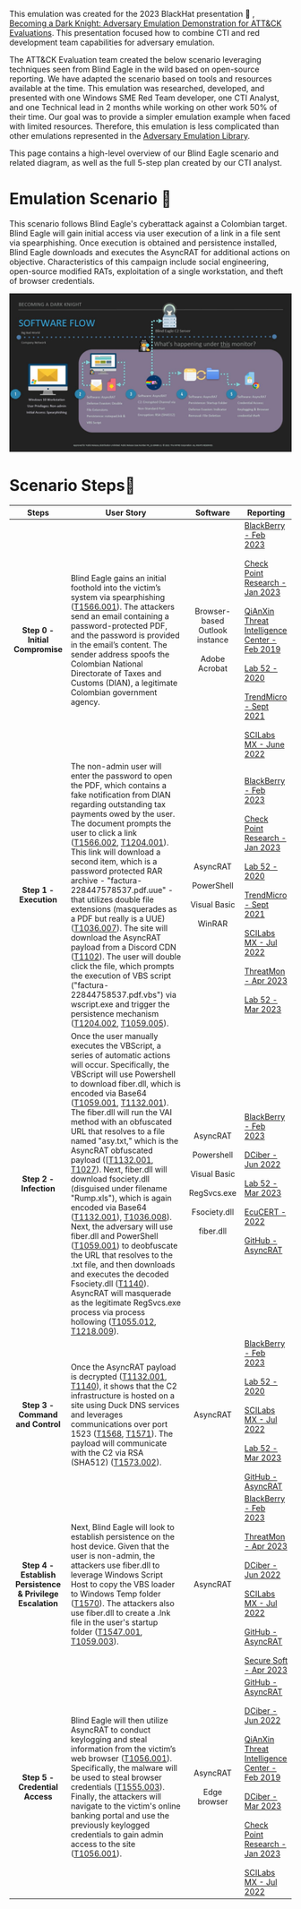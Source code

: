 This emulation was created for the 2023 BlackHat presentation 🎩 , [Becoming a Dark Knight: Adversary Emulation Demonstration for ATT&CK Evaluations](https://www.blackhat.com/us-23/briefings/schedule/#becoming-a-dark-knight-adversary-emulation-demonstration-for-attck-evaluations-33209). This presentation focused how to combine CTI and red development team capabilities for adversary emulation.  

The ATT&CK Evaluation team created the below scenario leveraging techniques seen from Blind Eagle in the wild based on open-source reporting. We have adapted the scenario based on tools and resources available at the time. This emulation was researched, developed, and presented with one Windows SME Red Team developer, one CTI Analyst, and one Technical lead in 2 months while working on other work 50% of their time. Our goal was to provide a simpler emulation example when faced with limited resources. Therefore, this emulation is less complicated than other emulations represented in the [Adversary Emulation Library](https://github.com/center-for-threat-informed-defense/adversary_emulation_library).

This page contains a high-level overview of our Blind Eagle scenario and related diagram, as well as the full 5-step plan created by our CTI analyst.

# Emulation Scenario 📖

This scenario follows Blind Eagle's cyberattack against a Colombian target. Blind Eagle will gain initial access via user execution of a link in a file sent via spearphishing. Once execution is obtained and persistence installed, Blind Eagle downloads and executes the AsyncRAT for additional actions on objective. Characteristics of this campaign include social engineering, open-source modified RATs, exploitation of a single workstation, and theft of browser credentials.

![Software Flow Diagram](software_flow_diagram.JPG)

# Scenario Steps👣

| Steps | User Story | Software | Reporting |
| :----: | ----- | :-----: | ------ |
| **Step 0 - Initial Compromise** | Blind Eagle gains an initial foothold into the victim’s system via spearphishing ([T1566.001](https://attack.mitre.org/techniques/T1566/001/)). The attackers send an email containing a password-protected PDF, and the password is provided in the email’s content. The sender address spoofs the Colombian National Directorate of Taxes and Customs (DIAN), a legitimate Colombian government agency.|Browser-based Outlook instance <br> <br> Adobe Acrobat| [BlackBerry - Feb 2023](https://blogs.blackberry.com/en/2023/02/blind-eagle-apt-c-36-targets-colombia) <br> <br> [Check Point Research - Jan 2023](https://research.checkpoint.com/2023/blindeagle-targeting-ecuador-with-sharpened-tools/) <br> <br> [QiAnXin Threat Intelligence Center - Feb 2019](https://web.archive.org/web/20190625182633/https://ti.360.net/blog/articles/apt-c-36-continuous-attacks-targeting-colombian-government-institutions-and-corporations-en/) <br> <br> [Lab 52 - 2020](https://lab52.io/blog/apt-c-36-new-anti-detection-tricks/) <br> <br> [TrendMicro - Sept 2021](https://www.trendmicro.com/en_us/research/21/i/apt-c-36-updates-its-long-term-spam-campaign-against-south-ameri.html) <br> <br> [SCILabs MX - June 2022](https://blog.scilabs.mx/malware-campaign-attributed-to-apt-c-36-context-and-iocs-update-june-2022/) <br>|
| **Step 1 - Execution** | The non-admin user will enter the password to open the PDF, which contains a fake notification from DIAN regarding outstanding tax payments owed by the user. The document prompts the user to click a link ([T1566.002](https://attack.mitre.org/techniques/T1566/002/), [T1204.001](https://attack.mitre.org/techniques/T1204/001/)). This link will download a second item, which is a password protected RAR archive - "factura-228447578537.pdf.uue" - that utilizes double file extensions (masquerades as a PDF but really is a UUE) ([T1036.007](https://attack.mitre.org/techniques/T1036/007/)). The site will download the AsyncRAT payload from a Discord CDN ([T1102](https://attack.mitre.org/techniques/T1102/)). The user will double click the file, which prompts the execution of VBS script ("factura-22844758537.pdf.vbs") via wscript.exe and trigger the persistence mechanism ([T1204.002](https://attack.mitre.org/techniques/T1204/002/), [T1059.005](https://attack.mitre.org/techniques/T1059/005/)).| AsyncRAT <br> <br> PowerShell <br> <br> Visual Basic <br> <br> WinRAR | [BlackBerry - Feb 2023](https://blogs.blackberry.com/en/2023/02/blind-eagle-apt-c-36-targets-colombia) <br> <br> [Check Point Research - Jan 2023](https://research.checkpoint.com/2023/blindeagle-targeting-ecuador-with-sharpened-tools/) <br> <br> [Lab 52 - 2020](https://lab52.io/blog/apt-c-36-new-anti-detection-tricks/) <br> <br> [TrendMicro - Sept 2021](https://www.trendmicro.com/en_us/research/21/i/apt-c-36-updates-its-long-term-spam-campaign-against-south-ameri.html) <br> <br> [SCILabs MX - Jul 2022](https://blog.scilabs.mx/malware-campaign-attributed-to-apt-c-36-context-and-iocs-update-june-2022/) <br> <br> [ThreatMon - Apr 2023](https://web.archive.org/web/20230421020841/https://threatmon.io/wp-content/uploads/2023/04/APT_Blind_Eagles_Malware_Arsenal_Technical_Analysis_of_the_New.pdf) <br> <br> [Lab 52 - Mar 2023](https://lab52.io/blog/apt-c-36-from-njrat-to-apt-c-36/) |
| **Step 2 - Infection** | Once the user manually executes the VBScript, a series of automatic actions will occur. Specifically, the VBScript will use Powershell to download fiber.dll, which is encoded via Base64 ([T1059.001](https://attack.mitre.org/techniques/T1059/001/), [T1132.001](https://attack.mitre.org/techniques/T1132/001/)). The fiber.dll will run the VAI method with an obfuscated URL that resolves to a file named "asy.txt," which is the AsyncRAT obfuscated payload ([[T1132.001](https://attack.mitre.org/techniques/T1132/001/), [T1027](https://attack.mitre.org/techniques/T1027/)). Next, fiber.dll will download fsociety.dll (disguised under filename "Rump.xls"), which is again encoded via Base64 ([T1132.001](https://attack.mitre.org/techniques/T1132/001/)), [T1036.008](https://attack.mitre.org/techniques/T1036/008/)). Next, the adversary will use fiber.dll and PowerShell ([T1059.001](https://attack.mitre.org/techniques/T1059/001/)) to deobfuscate the URL that resolves to the .txt file, and then downloads and executes the decoded Fsociety.dll ([T1140](https://attack.mitre.org/techniques/T1140/)). AsyncRAT will masquerade as the legitimate RegSvcs.exe process via process hollowing ([T1055.012](https://attack.mitre.org/techniques/T1055/012/), [T1218.009](https://attack.mitre.org/techniques/T1218/009/)). | AsyncRAT <br> <br> Powershell <br> <br> Visual Basic <br> <br> RegSvcs.exe <br> <br> Fsociety.dll <br> <br> fiber.dll |[BlackBerry - Feb 2023](https://blogs.blackberry.com/en/2023/02/blind-eagle-apt-c-36-targets-colombia) <br> <br> [DCiber - Jun 2022](https://dciber.org/analisando-asyncrat-distribuido-na-colombia/) <br> <br> [Lab 52 - Mar 2023](https://lab52.io/blog/apt-c-36-from-njrat-to-apt-c-36/) <br> <br> [EcuCERT - 2022](https://www.ecucert.gob.ec/wp-content/uploads/2022/03/alerta-APTs-2022-03-23.pdf) <br> <br> [GitHub - AsyncRAT](https://github.com/NYAN-x-CAT/AsyncRAT-C-Sharp) <br> |
| **Step 3 - Command and Control** | Once the AsyncRAT payload is decrypted ([T1132.001](https://attack.mitre.org/techniques/T1132/001/), [T1140](https://attack.mitre.org/techniques/T1140/)), it shows that the C2 infrastructure is hosted on a site using Duck DNS services and leverages communications over port 1523 ([T1568](https://attack.mitre.org/techniques/T1568/), [T1571](https://attack.mitre.org/techniques/T1571/)). The payload will communicate with the C2 via RSA (SHA512) ([T1573.002](https://attack.mitre.org/techniques/T1573/002/)). | AsyncRAT | [BlackBerry - Feb 2023](https://blogs.blackberry.com/en/2023/02/blind-eagle-apt-c-36-targets-colombia) <br> <br> [Lab 52 - 2020](https://lab52.io/blog/apt-c-36-new-anti-detection-tricks/) <br> <br> [SCILabs MX - Jul 2022](https://blog.scilabs.mx/malware-campaign-attributed-to-apt-c-36-context-and-iocs-update-june-2022/) <br> <br> [Lab 52 - Mar 2023](https://lab52.io/blog/apt-c-36-from-njrat-to-apt-c-36/) <br> <br> [GitHub - AsyncRAT](https://github.com/NYAN-x-CAT/AsyncRAT-C-Sharp) |
| **Step 4 - Establish Persistence & Privilege Escalation** | Next, Blind Eagle will look to establish persistence on the host device. Given that the user is non-admin, the attackers use fiber.dll to leverage Windows Script Host to copy the VBS loader to Windows Temp folder ([T1570](https://attack.mitre.org/techniques/T1570/)). The attackers also use fiber.dll to create a .lnk file in the user's startup folder ([T1547.001](https://attack.mitre.org/techniques/T1547/001/), [T1059.003](https://attack.mitre.org/techniques/T1059/003/)). | AsyncRAT | [BlackBerry - Feb 2023](https://blogs.blackberry.com/en/2023/02/blind-eagle-apt-c-36-targets-colombia) <br> <br> [ThreatMon - Apr 2023](https://web.archive.org/web/20230421020841/https://threatmon.io/wp-content/uploads/2023/04/APT_Blind_Eagles_Malware_Arsenal_Technical_Analysis_of_the_New.pdf)  <br> <br> [DCiber - Jun 2022](https://dciber.org/analisando-asyncrat-distribuido-na-colombia/) <br> <br> [SCILabs MX - Jul 2022](https://blog.scilabs.mx/malware-campaign-attributed-to-apt-c-36-context-and-iocs-update-june-2022/) <br> <br> [GitHub - AsyncRAT](https://github.com/NYAN-x-CAT/AsyncRAT-C-Sharp) <br> <br> [Secure Soft - Apr 2023](https://www.securesoftcorp.com/es/w/novedades/ss_alert292) |
| **Step 5 - Credential Access** | Blind Eagle will then utilize AsyncRAT to conduct keylogging and steal information from the victim’s web browser ([T1056.001](https://attack.mitre.org/techniques/T1056/001/)). Specifically, the malware will be used to steal browser credentials ([T1555.003](https://attack.mitre.org/techniques/T1555/003/)). Finally, the attackers will navigate to the victim's online banking portal and use the previously keylogged credentials to gain admin access to the site ([T1056.001](https://attack.mitre.org/techniques/T1056/001/)). | AsyncRAT <br> <br> Edge browser | [GitHub - AsyncRAT](https://github.com/NYAN-x-CAT/AsyncRAT-C-Sharp) <br> <br> [DCiber - Jun 2022](https://dciber.org/analisando-asyncrat-distribuido-na-colombia/) <br> <br> [QiAnXin Threat Intelligence Center - Feb 2019](https://web.archive.org/web/20190625182633/https://ti.360.net/blog/articles/apt-c-36-continuous-attacks-targeting-colombian-government-institutions-and-corporations-en/) <br> <br> [DCiber - Mar 2023](https://dciber.org/apt-c-36-ataques-continuos-direcionados-a-instituicoes-e-corporacoes-do-governo-colombiano/) <br> <br> [Check Point Research - Jan 2023](https://research.checkpoint.com/2023/blindeagle-targeting-ecuador-with-sharpened-tools/) <br> <br> [SCILabs MX - Jul 2022](https://blog.scilabs.mx/malware-campaign-attributed-to-apt-c-36-context-and-iocs-update-june-2022/) <br> 
